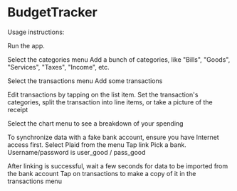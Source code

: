 # BudgetTracker

Usage instructions:

Run the app.

Select the categories menu
Add a bunch of categories, like "Bills", "Goods", "Services", "Taxes", "Income", etc.

Select the transactions menu
Add some transactions

Edit transactions by tapping on the list item.
Set the transaction's categories, split the transaction into line items, or take a picture of the receipt

Select the chart menu to see a breakdown of your spending

To synchronize data with a fake bank account, ensure you have Internet access first.
Select Plaid from the menu
Tap link
Pick a bank. Username/password is user_good / pass_good

After linking is successful, wait a few seconds for data to be imported from the bank account
Tap on transactions to make a copy of it in the transactions menu
